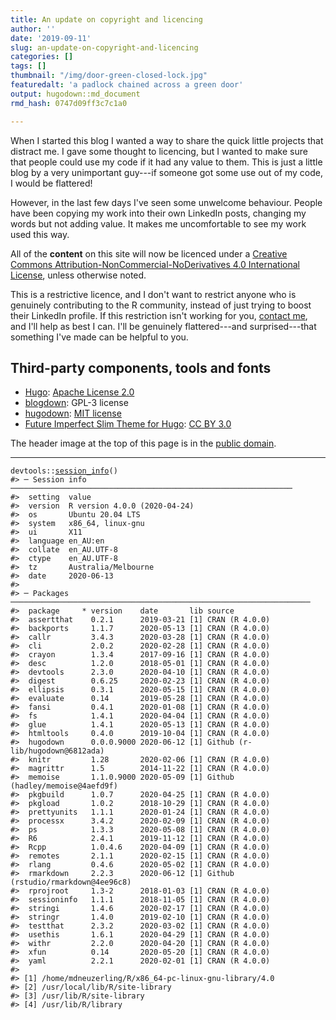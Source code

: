 ```yaml
---
title: An update on copyright and licencing
author: ''
date: '2019-09-11'
slug: an-update-on-copyright-and-licencing
categories: []
tags: []
thumbnail: "/img/door-green-closed-lock.jpg"
featuredalt: 'a padlock chained across a green door'
output: hugodown::md_document
rmd_hash: 0747d09ff3c7c1a0

---
```


When I started this blog I wanted a way to share the quick little projects that distract me. I gave some thought to licencing, but I wanted to make sure that people could use my code if it had any value to them. This is just a little blog by a very unimportant guy---if someone got some use out of my code, I would be flattered!

However, in the last few days I've seen some unwelcome behaviour. People have been copying my work into their own LinkedIn posts, changing my words but not adding value. It makes me uncomfortable to see my work used this way.

All of the **content** on this site will now be licenced under a [Creative Commons Attribution-NonCommercial-NoDerivatives 4.0 International License](http://creativecommons.org/licenses/by-nc-nd/4.0/), unless otherwise noted.

This is a restrictive licence, and I don't want to restrict anyone who is genuinely contributing to the R community, instead of just trying to boost their LinkedIn profile. If this restriction isn't working for you, [contact me](/about), and I'll help as best I can. I'll be genuinely flattered---and surprised---that something I've made can be helpful to you.

Third-party components, tools and fonts
---------------------------------------

-   [Hugo](https://github.com/gohugoio/hugo): [Apache License 2.0](https://github.com/gohugoio/hugo/blob/master/LICENSE)
-   [blogdown](https://github.com/rstudio/blogdown): GPL-3 license
-   [hugodown](https://github.com/r-lib/hugodown): [MIT license](https://github.com/r-lib/hugodown/blob/master/LICENSE)
-   [Future Imperfect Slim Theme for Hugo](https://github.com/pacollins/hugo-future-imperfect-slim): [CC BY 3.0](https://github.com/pacollins/hugo-future-imperfect-slim/blob/master/LICENSE.md)

The header image at the top of this page is in the [public domain](https://www.pexels.com/photo/door-green-closed-lock-4291/).

------------------------------------------------------------------------

<div class="highlight">

<pre class='chroma'><code class='language-r' data-lang='r'><span class='k'>devtools</span>::<span class='nf'><a href='https://rdrr.io/pkg/sessioninfo/man/session_info.html'>session_info</a></span>()
<span class='c'>#&gt; ─ Session info ───────────────────────────────────────────────────────────────</span>
<span class='c'>#&gt;  setting  value                       </span>
<span class='c'>#&gt;  version  R version 4.0.0 (2020-04-24)</span>
<span class='c'>#&gt;  os       Ubuntu 20.04 LTS            </span>
<span class='c'>#&gt;  system   x86_64, linux-gnu           </span>
<span class='c'>#&gt;  ui       X11                         </span>
<span class='c'>#&gt;  language en_AU:en                    </span>
<span class='c'>#&gt;  collate  en_AU.UTF-8                 </span>
<span class='c'>#&gt;  ctype    en_AU.UTF-8                 </span>
<span class='c'>#&gt;  tz       Australia/Melbourne         </span>
<span class='c'>#&gt;  date     2020-06-13                  </span>
<span class='c'>#&gt; </span>
<span class='c'>#&gt; ─ Packages ───────────────────────────────────────────────────────────────────</span>
<span class='c'>#&gt;  package     * version    date       lib source                            </span>
<span class='c'>#&gt;  assertthat    0.2.1      2019-03-21 [1] CRAN (R 4.0.0)                    </span>
<span class='c'>#&gt;  backports     1.1.7      2020-05-13 [1] CRAN (R 4.0.0)                    </span>
<span class='c'>#&gt;  callr         3.4.3      2020-03-28 [1] CRAN (R 4.0.0)                    </span>
<span class='c'>#&gt;  cli           2.0.2      2020-02-28 [1] CRAN (R 4.0.0)                    </span>
<span class='c'>#&gt;  crayon        1.3.4      2017-09-16 [1] CRAN (R 4.0.0)                    </span>
<span class='c'>#&gt;  desc          1.2.0      2018-05-01 [1] CRAN (R 4.0.0)                    </span>
<span class='c'>#&gt;  devtools      2.3.0      2020-04-10 [1] CRAN (R 4.0.0)                    </span>
<span class='c'>#&gt;  digest        0.6.25     2020-02-23 [1] CRAN (R 4.0.0)                    </span>
<span class='c'>#&gt;  ellipsis      0.3.1      2020-05-15 [1] CRAN (R 4.0.0)                    </span>
<span class='c'>#&gt;  evaluate      0.14       2019-05-28 [1] CRAN (R 4.0.0)                    </span>
<span class='c'>#&gt;  fansi         0.4.1      2020-01-08 [1] CRAN (R 4.0.0)                    </span>
<span class='c'>#&gt;  fs            1.4.1      2020-04-04 [1] CRAN (R 4.0.0)                    </span>
<span class='c'>#&gt;  glue          1.4.1      2020-05-13 [1] CRAN (R 4.0.0)                    </span>
<span class='c'>#&gt;  htmltools     0.4.0      2019-10-04 [1] CRAN (R 4.0.0)                    </span>
<span class='c'>#&gt;  hugodown      0.0.0.9000 2020-06-12 [1] Github (r-lib/hugodown@6812ada)   </span>
<span class='c'>#&gt;  knitr         1.28       2020-02-06 [1] CRAN (R 4.0.0)                    </span>
<span class='c'>#&gt;  magrittr      1.5        2014-11-22 [1] CRAN (R 4.0.0)                    </span>
<span class='c'>#&gt;  memoise       1.1.0.9000 2020-05-09 [1] Github (hadley/memoise@4aefd9f)   </span>
<span class='c'>#&gt;  pkgbuild      1.0.7      2020-04-25 [1] CRAN (R 4.0.0)                    </span>
<span class='c'>#&gt;  pkgload       1.0.2      2018-10-29 [1] CRAN (R 4.0.0)                    </span>
<span class='c'>#&gt;  prettyunits   1.1.1      2020-01-24 [1] CRAN (R 4.0.0)                    </span>
<span class='c'>#&gt;  processx      3.4.2      2020-02-09 [1] CRAN (R 4.0.0)                    </span>
<span class='c'>#&gt;  ps            1.3.3      2020-05-08 [1] CRAN (R 4.0.0)                    </span>
<span class='c'>#&gt;  R6            2.4.1      2019-11-12 [1] CRAN (R 4.0.0)                    </span>
<span class='c'>#&gt;  Rcpp          1.0.4.6    2020-04-09 [1] CRAN (R 4.0.0)                    </span>
<span class='c'>#&gt;  remotes       2.1.1      2020-02-15 [1] CRAN (R 4.0.0)                    </span>
<span class='c'>#&gt;  rlang         0.4.6      2020-05-02 [1] CRAN (R 4.0.0)                    </span>
<span class='c'>#&gt;  rmarkdown     2.2.3      2020-06-12 [1] Github (rstudio/rmarkdown@4ee96c8)</span>
<span class='c'>#&gt;  rprojroot     1.3-2      2018-01-03 [1] CRAN (R 4.0.0)                    </span>
<span class='c'>#&gt;  sessioninfo   1.1.1      2018-11-05 [1] CRAN (R 4.0.0)                    </span>
<span class='c'>#&gt;  stringi       1.4.6      2020-02-17 [1] CRAN (R 4.0.0)                    </span>
<span class='c'>#&gt;  stringr       1.4.0      2019-02-10 [1] CRAN (R 4.0.0)                    </span>
<span class='c'>#&gt;  testthat      2.3.2      2020-03-02 [1] CRAN (R 4.0.0)                    </span>
<span class='c'>#&gt;  usethis       1.6.1      2020-04-29 [1] CRAN (R 4.0.0)                    </span>
<span class='c'>#&gt;  withr         2.2.0      2020-04-20 [1] CRAN (R 4.0.0)                    </span>
<span class='c'>#&gt;  xfun          0.14       2020-05-20 [1] CRAN (R 4.0.0)                    </span>
<span class='c'>#&gt;  yaml          2.2.1      2020-02-01 [1] CRAN (R 4.0.0)                    </span>
<span class='c'>#&gt; </span>
<span class='c'>#&gt; [1] /home/mdneuzerling/R/x86_64-pc-linux-gnu-library/4.0</span>
<span class='c'>#&gt; [2] /usr/local/lib/R/site-library</span>
<span class='c'>#&gt; [3] /usr/lib/R/site-library</span>
<span class='c'>#&gt; [4] /usr/lib/R/library</span></code></pre>

</div>


